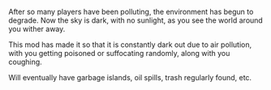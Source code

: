 After so many players have been polluting, the environment has begun to degrade. Now the sky is dark, with no sunlight, as you see the world around you wither away.



This mod has made it so that it is constantly dark out due to air pollution, with you getting poisoned or suffocating randomly, along with you coughing.



Will eventually have garbage islands, oil spills, trash regularly found, etc. 

